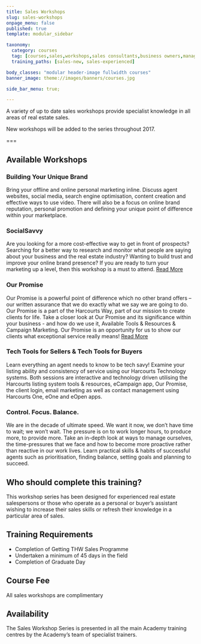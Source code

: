 ```yaml
---
title: Sales Workshops
slug: sales-workshops
onpage_menu: false
published: true
template: modular_sidebar

taxonomy:
  category: courses
  tag: [courses,sales,workshops,sales consultants,business owners,managers]
  training_paths: [sales-new, sales-experienced]

body_classes: "modular header-image fullwidth courses"
banner_image: theme://images/banners/courses.jpg

side_bar_menu: true;

---
```


A variety of up to date sales workshops provide specialist knowledge in all areas of real estate sales.

New workshops will be added to the series throughout 2017.

===

## Available Workshops

### Building Your Unique Brand
Bring your offline and online personal marketing inline. Discuss agent websites, social media, search engine optimisation, content creation and effective ways to use video. There will also be a focus on online brand reputation, personal promotion and defining your unique point of difference within your marketplace.

### SocialSavvy
Are you looking for a more cost-effective way to get in front of prospects? Searching for a better way to research and monitor what people are saying about your business and the real estate industry? Wanting to build trust and improve your online brand presence? If you are ready to turn your marketing up a level, then this workshop is a must to attend. [Read More](/courses/sales/sales-workshops/social-savvy)

### Our Promise
Our Promise is a powerful point of difference which no other brand offers – our written assurance that we do exactly what we say we are going to do. Our Promise is a part of the Harcourts Way, part of our mission to create clients for life. Take a closer look at Our Promise and its significance within your business - and how do we use it, Available Tools & Resources & Campaign Marketing. Our Promise is an opportunity for us to show our clients what exceptional service really means! [Read More](/courses/sales/sales-workshops/our-promise)

### Tech Tools for Sellers & Tech Tools for Buyers
Learn everything an agent needs to know to be tech savy! Examine your listing ability and consistency of service using our Harcourts Technology systems. Both sessions are interactive and technology driven utilising the Harcourts listing system tools & resources, eCampaign app, Our Promise, the client login, email marketing as well as contact management using Harcourts One, eOne and eOpen apps. 

### Control. Focus. Balance.
We are in the decade of ultimate speed. We want it now, we don’t have time to wait; we won’t wait. The pressure is on to work longer hours, to produce more, to provide more. Take an in-depth look at ways to manage ourselves, the time-pressures that we face and how to become more proactive rather than reactive in our work lives. Learn practical skills & habits of successful agents such as prioritisation, finding balance, setting goals and planning to succeed.

## Who should complete this training?
This workshop series has been designed for experienced real estate salespersons or those who operate as a personal or buyer’s assistant wishing to increase their sales skills or refresh their knowledge in a particular area of sales.

## Training Requirements
-	Completion of Getting THW Sales Programme 
-	Undertaken a minimum of 45 days in the field
-	Completion of Graduate Day 

## Course Fee
All sales workshops are complimentary

## Availability
The Sales Workshop Series is presented in all the main Academy training centres by the Academy’s team of specialist trainers.

